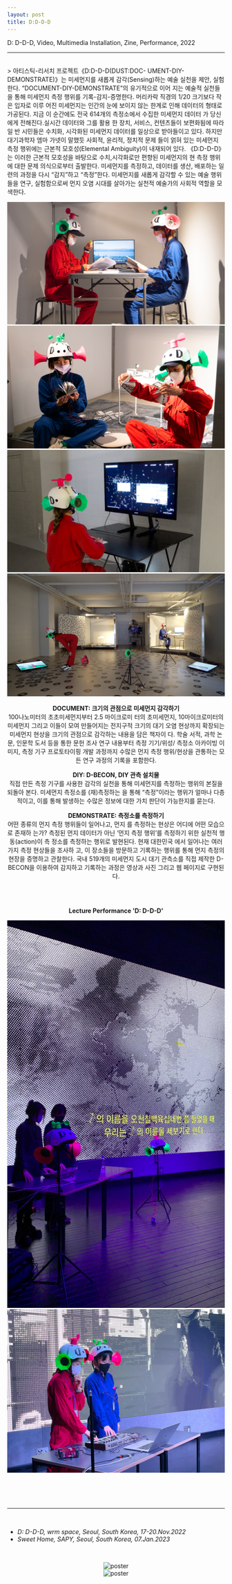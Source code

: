 ```yaml
---
layout: post
title: D:D-D-D
---
```


D: D-D-D, Video, Multimedia Installation, Zine, Performance, 2022

***

<br/>
>
아티스틱-리서치 프로젝트《D:D-D-D(DUST:DOC- UMENT-DIY-DEMONSTRATE)》는 미세먼지를 새롭게 감각(Sensing)하는 예술 실천을 제안, 실험한다. “DOCUMENT-DIY-DEMONSTRATE”의 유기적으로 이어 지는 예술적 실천들을 통해 미세먼지 측정 행위를 기록-감지-증명한다.
머리카락 직경의 1/20 크기보다 작은 입자로 이루 어진 미세먼지는 인간의 눈에 보이지 않는 한계로 인해 데이터의 형태로 가공된다. 지금 이 순간에도 전국 614개의 측정소에서 수집한 미세먼지 데이터 가 당신에게 전해진다.실시간 데이터와 그를 활용 한 장치, 서비스, 컨텐츠들이 보편화됨에 따라 일 반 시민들은 수치화, 시각화된 미세먼지 데이터를 일상으로 받아들이고 있다. 하지만 대기과학자 엠마 가넷이 말했듯 사회적, 윤리적, 정치적 문제 들이 얽혀 있는 미세먼지 측정 행위에는 근본적 모호성(Elemental Ambiguity)이 내재되어 있다.
《D:D-D-D》는 이러한 근본적 모호성을 바탕으로 수치,시각화로만 편향된 미세먼지의 현 측정 행위에 대한 문제 의식으로부터 출발한다. 미세먼지를 측정하고, 데이터를 생산, 배포하는 일련의 과정을 다시 “감지”하고 “측정”한다. 미세먼지를 새롭게 감각할 수 있는 예술 행위들을 연구, 실험함으로써 먼지 오염 시대를 살아가는 실천적 예술가의 사회적 역할을 모색한다.

<div>
<p align="middle">
<img class="img_horizontal" src="/img/work_footage/DDDD_02.jpg" alt="DDDD_02.jpg" title="DDDD_02.jpg"/>
<br/>
<img class="img_horizontal" src="/img/work_footage/DDDD_03.jpg" alt="DDDD_03.jpg" title="DDDD_03.jpg"/>
<br/>
<img class="img_horizontal" src="/img/work_footage/DDDD_04.jpg" alt="DDDD_04.jpg" title="DDDD_04.jpg"/>
<br/>
<img class="img_horizontal" src="/img/work_footage/DDDD_10.jpg" alt="DDDD_10.jpg" title="DDDD_10.jpg"/>
</p>
</div>

<div>
<p align="middle">
<b>DOCUMENT: 크기의 관점으로 미세먼지 감각하기</b><br/>
100나노미터의 초초미세먼지부터 2.5 마이크로미 터의 초미세먼지, 10마이크로미터의 미세먼지 그리고 이들이 모여 만들어지는 전지구적 크기의 대기 오염 현상까지 확장되는 미세먼지 현상을 크기의 관점으로 감각하는 내용을 담은 책자이 다. 학술 서적, 과학 논문, 인문학 도서 등을 통한 문헌 조사 연구 내용부터 측정 기기/위성/ 측정소 아카이빙 이미지, 측정 기구 프로토타이핑 개발 과정까지 수많은 먼지 측정 행위/현상을 관통하는 모든 연구 과정의 기록을 포함한다.
</p>
</div>
<div>
<p align="middle">
<b>DIY: D-BECON, DIY 관측 설치물</b><br/>
직접 만든 측정 기구를 사용한 감각의 실천을 통해 미세먼지를 측정하는 행위의 본질을 되돌아 본다. 미세먼지 측정소를 (재)측정하는 <D-BECON>을 통해 “측정”이라는 행위가 얼마나 다층적이고, 이를 통해 발생하는 수많은 정보에 대한 가치 판단이 가능한지를 묻는다.
</p>
</div>
<div>
<p align="middle">
<b>DEMONSTRATE: 측정소를 측정하기</b><br/>
어떤 종류의 먼지 측정 행위들이 일어나고, 먼지 를 측정하는 현상은 어디에 어떤 모습으로 존재하 는가? 측정된 먼지 데이터가 아닌 ‘먼지 측정 행위’를 측정하기 위한 실천적 행동(action)이 측 정소를 측정하는 행위로 발현된다. 현재 대한민국 에서 일어나는 여러 가지 측정 현상들을 조사하 고, 이 장소들을 방문하고 기록하는 행위를 통해 먼지 측정의 현장을 증명하고 관찰한다.
국내 519개의 미세먼지 도시 대기 관측소를 직접 제작한 D-BECON을 이용하여 감지하고 기록하는 과정은 영상과 사진 그리고 웹 페이지로 구현된다.
</p>
</div>
<br><br>
<div>
<p align="middle">
<b>Lecture Performance 'D: D-D-D'</b>
</p>
<p align="middle">
<img class="img_vertical" src="/img/work_footage/signal-2023-01-05-183504_008.jpeg" alt="signal-2023-01-05-183504_008.jpeg" title="lecture performance 01"/>
<br/>
<img class="img_horizontal" src="/img/work_footage/signal-2023-01-07-200220_004.jpeg" alt="signal-2023-01-07-200220_004.jpeg" title="lecture performance 02"/>
</p>
</div>

<br/><br/><br/>

***

<br/>
<ul>
<li><i>D: D-D-D, wrm space, Seoul, South Korea, 17-20.Nov.2022</i></li>
<li><i>Sweet Home, SAPY, Seoul, South Korea, 07.Jan.2023</i></li>
</ul>
<br/>
<div class="img_vertical">
<p align="middle">
	<img class="img_poster" src="{{ site.baseurl }}/img/dddd-poster.png" alt="poster" title="poster"/><br/>
  <img class="img_poster" src="{{ site.baseurl }}/img/sweethome_poster.jpg" alt="poster" title="poster"/><br/>
  </p>
</div>
